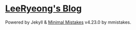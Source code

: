 # [LeeRyeong's Blog](https://leeryeongsong.github.io)

Powered by Jekyll & [Minimal Mistakes](https://github.com/mmistakes/minimal-mistakes) v4.23.0 by mmistakes.
